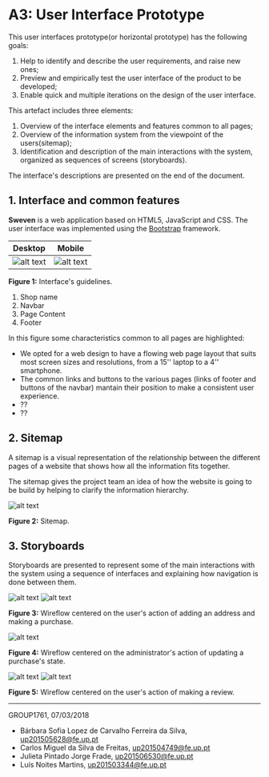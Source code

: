 # A3: User Interface Prototype

This user interfaces prototype(or horizontal prototype) has the following goals:

1. Help to identify and describe the user requirements, and raise new ones;
2. Preview and empirically test the user interface of the product to be developed;
3. Enable quick and multiple iterations on the design of the user interface.

This artefact includes three elements:

1. Overview of the interface elements and features common to all pages;
2. Overview of the information system from the viewpoint of the users(sitemap);
3. Identification and description of the main interactions with the system, organized as sequences of screens (storyboards).

The interface's descriptions are presented on the end of the document.

## 1. Interface and common features

**Sweven** is a web application based on HTML5, JavaScript and CSS. The user interface was implemented using the [Bootstrap](http://getbootstrap.com/) framework.



Desktop           |  Mobile
:-------------------------:|:-------------------------:
![alt text](https://github.com/literallysofia/lbaw1761/blob/master/artefacts/a3/screeshots/homepage_commonfeatures.png "Figure 1")   |  ![alt text](https://github.com/literallysofia/lbaw1761/blob/master/artefacts/a3/screeshots/mobile/homepage_commonfeatures.png "Figure 1")

**Figure 1:** Interface's guidelines.

1. Shop name
2. Navbar
3. Page Content
4. Footer

In this figure some characteristics common to all pages are highlighted:

* We opted for a web design to have a flowing web page layout that suits most screen sizes and resolutions, from a 15'' laptop to a 4'' smartphone.
* The common links and buttons to the various pages (links of footer and buttons of the navbar) mantain their position to make a consistent user experience.
* ??
* ??


## 2. Sitemap

A sitemap is a visual representation of the relationship between the different pages of a website that shows how all the information fits together.

The sitemap gives the project team an idea of how the website is going to be build by helping to clarify the information hierarchy.

![alt text](https://github.com/literallysofia/lbaw1761/blob/master/artefacts/a3/sitemap.png "Figure 2")

**Figure 2:** Sitemap.

## 3. Storyboards

Storyboards are presented to represent some of the main interactions with the system using a sequence of interfaces and explaining how navigation is done between them.

![alt text](https://github.com/literallysofia/lbaw1761/blob/master/artefacts/a3/storyboard/board1.jpg "Figure 3")
![alt text](https://github.com/literallysofia/lbaw1761/blob/master/artefacts/a3/storyboard/board2.jpg "Figure 3")

**Figure 3:** Wireflow centered on the user's action of adding an address and making a purchase.

![alt text](https://github.com/literallysofia/lbaw1761/blob/master/artefacts/a3/storyboard/board3.jpg "Figure 4")

**Figure 4:** Wireflow centered on the administrator's action of updating a purchase's state.

![alt text](https://github.com/literallysofia/lbaw1761/blob/master/artefacts/a3/storyboard/board4.jpg "Figure 5")
![alt text](https://github.com/literallysofia/lbaw1761/blob/master/artefacts/a3/storyboard/board5.jpg "Figure 5")

**Figure 5:** Wireflow centered on the user's action of making a review.

***

GROUP1761, 07/03/2018
 
* Bárbara Sofia Lopez de Carvalho Ferreira da Silva, up201505628@fe.up.pt
* Carlos Miguel da Silva de Freitas, up201504749@fe.up.pt
* Julieta Pintado Jorge Frade, up201506530@fe.up.pt
* Luís Noites Martins, up201503344@fe.up.pt
